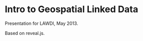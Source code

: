 Intro to Geospatial Linked Data
===============================

Presentation for LAWDI, May 2013.

Based on reveal.js.


